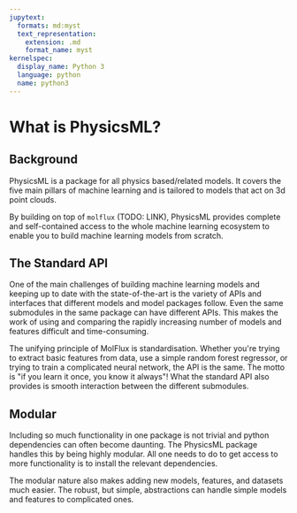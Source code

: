 ```yaml
---
jupytext:
  formats: md:myst
  text_representation:
    extension: .md
    format_name: myst
kernelspec:
  display_name: Python 3
  language: python
  name: python3
---
```


# What is PhysicsML?

## Background

PhysicsML is a package for all physics based/related models. It covers the five main pillars of machine learning and is
tailored to models that act on 3d point clouds.

By building on top of ``molflux`` (TODO: LINK), PhysicsML provides complete and self-contained access to the whole machine learning
ecosystem to enable you to build machine learning models from scratch.

## The Standard API

One of the main challenges of building machine learning models and keeping up to date with the state-of-the-art is the
variety of APIs and interfaces that different models and model packages follow. Even the same submodules in the same
package can have different APIs. This makes the work of using and comparing the rapidly increasing number of models and
features difficult and time-consuming.

The unifying principle of MolFlux is standardisation. Whether you're trying to extract basic features from data, use a
simple random forest regressor, or trying to train a complicated neural network, the API is the same. The motto is "if
you learn it once, you know it always"! What the standard API also provides is smooth interaction between the different
submodules.

## Modular

Including so much functionality in one package is not trivial and python dependencies can often become daunting. The
PhysicsML package handles this by being highly modular. All one needs to do to get access to more functionality is to install
the relevant dependencies.

The modular nature also makes adding new models, features, and datasets much easier. The robust, but simple, abstractions
can handle simple models and features to complicated ones.
